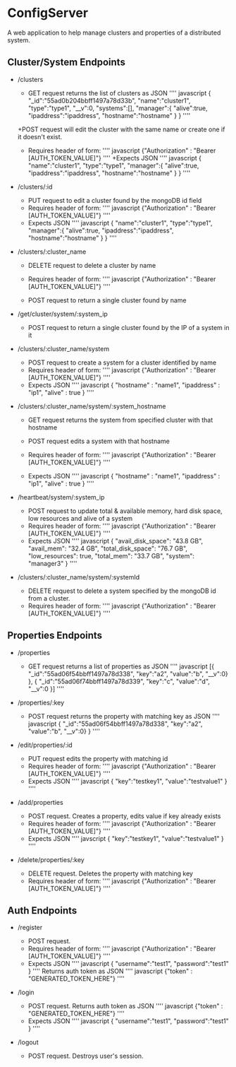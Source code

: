 # ConfigServer

A web application to help manage clusters and properties of a distributed system.


## Cluster/System Endpoints

- /clusters
  + GET request returns the list of clusters as JSON
  '''' javascript
    {
      "_id":"55ad0b204bbff1497a78d33b",
      "name":"cluster1",
      "type":"type1",
      "__v":0,
      "systems":[],
      "manager":{
                  "alive":true,
                  "ipaddress":"ipaddress",
                  "hostname":"hostname"
                }
    }
  ''''

  +POST request will edit the cluster with the same name or create one if it doesn't exist.
  + Requires header of form:
  '''' javascript
  {"Authorization" : "Bearer [AUTH_TOKEN_VALUE]"}
  ''''
  +Expects JSON
  '''' javascript
      {
      "name":"cluster1",
      "type":"type1",
      "manager":{
                  "alive":true,
                  "ipaddress":"ipaddress",
                  "hostname":"hostname"
                }
      }
  ''''

- /clusters/:id
  + PUT request to edit a cluster found by the mongoDB id field
  + Requires header of form:
  '''' javascript
  {"Authorization" : "Bearer [AUTH_TOKEN_VALUE]"}
  ''''
  + Expects JSON
  '''' javascript
    {
      "name":"cluster1",
      "type":"type1",
      "manager":{
                  "alive":true,
                  "ipaddress":"ipaddress",
                  "hostname":"hostname"
                }
    }
  ''''


- /clusters/:cluster_name
  + DELETE request to delete a cluster by name
  + Requires header of form:
  '''' javascript
  {"Authorization" : "Bearer [AUTH_TOKEN_VALUE]"}
  ''''

  + POST request to return a single cluster found by name

- /get/cluster/system/:system_ip
  + POST request to return a single cluster found by the IP of a system in it

- /clusters/:cluster_name/system
  + POST request to create a system for a cluster identified by name
  + Requires header of form:
  '''' javascript
  {"Authorization" : "Bearer [AUTH_TOKEN_VALUE]"}
  ''''
  + Expects JSON
  '''' javascript
    {
      "hostname" : "name1",
      "ipaddress" : "ip1",
      "alive" : true
    }
  ''''

- /clusters/:cluster_name/system/:system_hostname
  +  GET request returns the system from specified cluster with that hostname

  + POST request edits a system with that hostname
  + Requires header of form:
  '''' javascript
  {"Authorization" : "Bearer [AUTH_TOKEN_VALUE]"}
  ''''
  + Expects JSON
  '''' javascript
    {
      "hostname" : "name1",
      "ipaddress" : "ip1",
      "alive" : true
    }
  ''''


- /heartbeat/system/:system_ip
  + POST request to update total & available memory, hard disk space,
  low resources and alive of a system
  + Requires header of form:
  '''' javascript
  {"Authorization" : "Bearer [AUTH_TOKEN_VALUE]"}
  ''''
  + Expects JSON
  '''' javascript
    {
       "avail_disk_space": "43.8 GB",
       "avail_mem": "32.4 GB",
       "total_disk_space": "76.7 GB",
       "low_resources": true,
       "total_mem": "33.7 GB",
       "system": "manager3"
    }
  ''''

- /clusters/:cluster_name/system/:systemId
  + DELETE request to delete a system specified by the mongoDB id from a cluster.
  + Requires header of form:
  '''' javascript
  {"Authorization" : "Bearer [AUTH_TOKEN_VALUE]"}
  ''''

## Properties Endpoints

- /properties
  + GET request returns a list of properties as JSON
  '''' javascript
    [{
        "_id":"55ad06f54bbff1497a78d338",
        "key":"a2",
        "value":"b",
        "__v":0}
      },
      {
        "_id":"55ad06f74bbff1497a78d339",
        "key":"c",
        "value":"d",
        "__v":0
      }]
  ''''


- /properties/:key
  + POST request returns the property with matching key as JSON
  '''' javascript
    {
      "_id":"55ad06f54bbff1497a78d338",
      "key":"a2",
      "value":"b",
      "__v":0}
    }
  ''''

- /edit/properties/:id
  + PUT request edits the property with matching id
  + Requires header of form:
  '''' javascript
  {"Authorization" : "Bearer [AUTH_TOKEN_VALUE]"}
  ''''
  + Expects JSON
  '''' javascript
    {
      "key":"testkey1",
      "value":"testvalue1"
    }
  ''''

- /add/properties
  + POST request. Creates a property, edits value if key already exists
  + Requires header of form:
  '''' javascript
  {"Authorization" : "Bearer [AUTH_TOKEN_VALUE]"}
  ''''
  + Expects JSON
  '''' javscript
    {
      "key":"testkey1",
      "value":"testvalue1"
    }
  ''''

- /delete/properties/:key
  + DELETE request. Deletes the property with matching key
  + Requires header of form:
  '''' javascript
  {"Authorization" : "Bearer [AUTH_TOKEN_VALUE]"}
  ''''


## Auth Endpoints

- /register
  + POST request.
  + Requires header of form:
  '''' javascript
  {"Authorization" : "Bearer [AUTH_TOKEN_VALUE]"}
  ''''
  + Expects JSON
  '''' javascript
    {
      "username":"test1",
      "password":"test1"
    }
  ''''
  Returns auth token as JSON
  '''' javascript
    {"token" : "GENERATED_TOKEN_HERE"}
  ''''


- /login
  + POST request. Returns auth token as JSON
  '''' javascript
    {"token" : "GENERATED_TOKEN_HERE"}
  ''''
  + Expects JSON
  '''' javascript
    {
      "username":"test1",
      "password":"test1"
    }
  ''''

- /logout
  + POST request. Destroys user's session.

